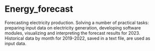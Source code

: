 # Energy_forecast
Forecasting electricity production. Solving a number of practical tasks: preparing input data on electricity generation, developing software modules, visualizing and interpreting the forecast results for 2023. Historical data by month for 2019-2022, saved in a text file, are used as input data.
